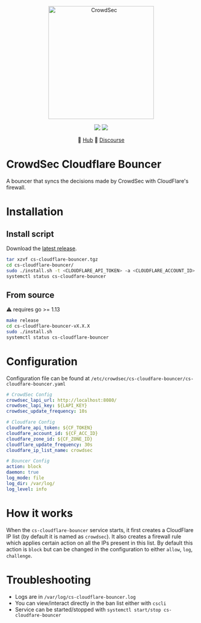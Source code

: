 <p align="center">
<img src="https://raw.githubusercontent.com/crowdsecurity/cs-cloudflare-bouncer/main/docs/assets/crowdsec_cloudfare.png" alt="CrowdSec" title="CrowdSec" width="280" height="300" />
</p>
<p align="center">
<img src="https://img.shields.io/badge/build-pass-green">
<img src="https://img.shields.io/badge/tests-pass-green">
</p>
<p align="center">
&#x1F4A0; <a href="https://hub.crowdsec.net">Hub</a>
&#128172; <a href="https://discourse.crowdsec.net">Discourse </a>
</p>

# CrowdSec Cloudflare Bouncer

A bouncer that syncs the decisions made by CrowdSec with CloudFlare's firewall.

# Installation

## Install script

Download the [latest release](https://github.com/crowdsecurity/cs-cloudflare-bouncer/releases).

```bash
tar xzvf cs-cloudflare-bouncer.tgz
cd cs-cloudflare-bouncer/
sudo ./install.sh -t <CLOUDFLARE_API_TOKEN> -a <CLOUDFLARE_ACCOUNT_ID> -z <CLOUDFLARE_ZONE_ID>
systemctl status cs-cloudfare-bouncer
```


## From source

:warning: requires go >= 1.13

```bash
make release
cd cs-cloudflare-bouncer-vX.X.X
sudo ./install.sh
systemctl status cs-cloudflare-bouncer
```

# Configuration

Configuration file can be found at `/etc/crowdsec/cs-cloudfare-bouncer/cs-cloudfare-bouncer.yaml`

```yaml
# CrowdSec Config
crowdsec_lapi_url: http://localhost:8080/
crowdsec_lapi_key: ${LAPI_KEY}
crowdsec_update_frequency: 10s

# Cloudfare Config
cloudfare_api_token: ${CF_TOKEN}
cloudfare_account_id: ${CF_ACC_ID}
cloudfare_zone_id: ${CF_ZONE_ID}
cloudflare_update_frequency: 30s
cloudfare_ip_list_name: crowdsec

# Bouncer Config
action: block
daemon: true
log_mode: file
log_dir: /var/log/
log_level: info
```

# How it works

When the `cs-cloudflare-bouncer` service starts, it first creates a CloudFlare IP list (by default it is named as `crowdsec`). It also creates a firewall rule which applies certain action on all the IPs present in this list. By  default this action is `block` but can be changed in the configuration to either `allow`, `log`, `challenge`.


# Troubleshooting

 - Logs are in `/var/log/cs-cloudflare-bouncer.log`
 - You can view/interact directly in the ban list either with `cscli`
 - Service can be started/stopped with `systemctl start/stop cs-cloudfare-bouncer`
